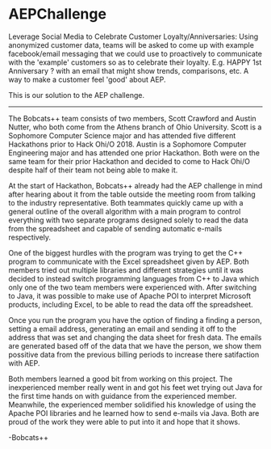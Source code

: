 # AEPChallenge
 
Leverage Social Media to Celebrate Customer Loyalty/Anniversaries: 
Using anonymized customer data, teams will be asked to come up with example facebook/email messaging that we could use to proactively to communicate with the
'example' customers so as to celebrate their loyalty. E.g. HAPPY 1st Anniversary ? with an email that might show trends, comparisons, etc. A way to make a customer
feel 'good' about AEP. 

This is our solution to the AEP challenge. 																 

*********************************************************************************************************************************************************************

The Bobcats++ team consists of two members, Scott Crawford and Austin Nutter, who both come from the Athens branch of Ohio University. Scott is a Sophomore 
Computer Science major and has attended five different Hackathons prior to Hack Ohi/O 2018. Austin is a Sophomore Computer Engineering major and has attended 
one prior Hackathon. Both were on the same team for their prior Hackathon and decided to come to Hack Ohi/O despite half of their team not being able to make it. 

At the start of Hackathon, Bobcats++ already had the AEP challenge in mind after hearing about it from the table outside the meeting room from talking to the 
industry representative. Both teammates quickly came up with a general outline of the overall algorithm with a main program to control everything with two 
separate programs designed solely to read the data from the spreadsheet and capable of sending automatic e-mails respectively. 

One of the biggest hurdles with the program was trying to get the C++ program to communicate with the Excel spreadsheet given by AEP. Both members tried out
multiple libraries and different strategies until it was decided to instead switch programming languages from C++ to Java which only one of the two team members were 
experienced with. After switching to Java, it was possible to make use of Apache POI to interpret Microsoft products, including Excel, to be able to read the data 
off the spreadsheet. 

Once you run the program you have the option of finding a finding a person, setting a email address, generating an email and sending it off to the address that was set and changing the data sheet for fresh data. The emails are generated based off of the data that we have the person, we show them possitive data from the previous billing periods to increase there satifaction with AEP.

Both members learned a good bit from working on this project. The inexperienced member really went in and got his feet wet trying out Java for the first time hands 
on with guidance from the experienced member. Meanwhile, the experienced member solidified his knowledge of using the Apache POI libraries and he learned how to 
send e-mails via Java. Both are proud of the work they were able to put into it and hope that it shows. 

-Bobcats++ 
